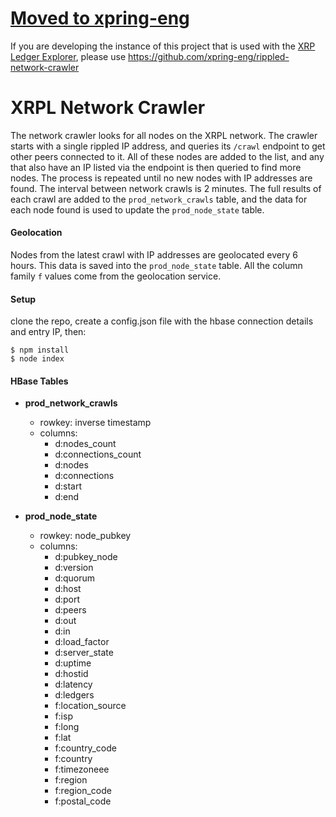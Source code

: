 # [Moved to xpring-eng](https://github.com/xpring-eng/validations-etl)

If you are developing the instance of this project that is used with the [XRP Ledger Explorer](https://livenet.xrpl.org/), please use https://github.com/xpring-eng/rippled-network-crawler

# XRPL Network Crawler

The network crawler looks for all nodes on the XRPL network.  The crawler starts with a single rippled IP address, and queries its `/crawl` endpoint to get other peers connected to it.  All of these nodes are added to the list, and any that also have an IP listed via the endpoint is then queried to find more nodes.  The process is repeated until no new nodes with IP addresses are found.  The interval between network crawls is 2 minutes.  The full results of each crawl are added to the `prod_network_crawls` table, and the data for each node found is used to update the `prod_node_state` table.

#### Geolocation

Nodes from the latest crawl with IP addresses are geolocated every 6 hours.  This data is saved into the `prod_node_state` table.  All the column family `f` values come from the geolocation service.

#### Setup

clone the repo, create a config.json file with the hbase connection details and entry IP, then:
```
$ npm install
$ node index

```

#### HBase Tables

* **prod_network_crawls**
  * rowkey: inverse timestamp
  * columns:
    * d:nodes_count
    * d:connections_count
    * d:nodes
    * d:connections
    * d:start
    * d:end

* **prod_node_state**
  * rowkey: node_pubkey
  * columns:
    * d:pubkey_node
    * d:version
    * d:quorum
    * d:host
    * d:port
    * d:peers
    * d:out
    * d:in
    * d:load_factor
    * d:server_state
    * d:uptime
    * d:hostid
    * d:latency
    * d:ledgers
    * f:location_source
    * f:isp
    * f:long
    * f:lat
    * f:country_code
    * f:country
    * f:timezoneee
    * f:region
    * f:region_code
    * f:postal_code
